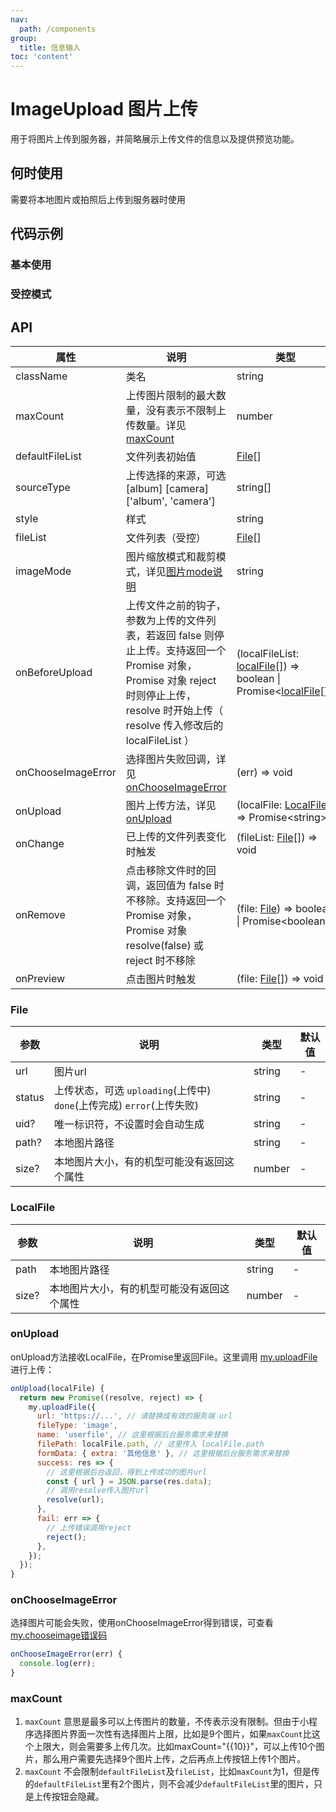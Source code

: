 ```yaml
---
nav:
  path: /components
group:
  title: 信息输入
toc: 'content'
---
```


# ImageUpload 图片上传

用于将图片上传到服务器，并简略展示上传文件的信息以及提供预览功能。

## 何时使用

需要将本地图片或拍照后上传到服务器时使用

## 代码示例
### 基本使用

<code src='pages/ImageUpload/index'></code>

### 受控模式

<code src='pages/ImageUploadControl/index'></code>

## API

| 属性 | 说明 | 类型 | 默认值 |
| -----|-----|-----|-----|
| className | 类名| string | - | 
| maxCount | 上传图片限制的最大数量，没有表示不限制上传数量。详见[maxCount](#maxcount) | number | - |
| defaultFileList | 文件列表初始值 | [File](#file)[] | [] |  
| sourceType | 上传选择的来源，可选 [album] [camera] ['album', 'camera'] | string[] | ['album', 'camera'] | 
| style | 样式| string | - |
| fileList | 文件列表（受控） | [File](#file)[] | - |
| imageMode | 图片缩放模式和裁剪模式，详见[图片mode说明](https://opendocs.alipay.com/mini/component/image#mode) | string | scaleToFill |
| onBeforeUpload | 上传文件之前的钩子，参数为上传的文件列表，若返回 false 则停止上传。支持返回一个 Promise 对象，Promise 对象 reject 时则停止上传，resolve 时开始上传（ resolve 传入修改后的 localFileList ） | (localFileList: [localFile](#localfile)[]) => boolean \| Promise<[localFile](#localfile)[]> | - | 
| onChooseImageError | 选择图片失败回调，详见[onChooseImageError](###onChooseImageError) | (err) => void | - | 
| onUpload | 图片上传方法，详见[onUpload](#onupload) | (localFile: [LocalFile](#localfile)) => Promise\<string\> | - | 
| onChange | 已上传的文件列表变化时触发 | (fileList: [File](#file)[]) => void | - |
| onRemove | 点击移除文件时的回调，返回值为 false 时不移除。支持返回一个 Promise 对象，Promise 对象 resolve(false) 或 reject 时不移除 | (file: [File](#file)) => boolean \| Promise\<boolean\> | - | 
| onPreview | 点击图片时触发 | (file: [File](#file)[]) => void | - | 


### File
| 参数 | 说明 | 类型 | 默认值 |
| -----|-----|-----|-----|
| url | 图片url | string | - |
| status | 上传状态，可选 `uploading`(上传中) `done`(上传完成) `error`(上传失败) | string | - |
| uid? | 唯一标识符，不设置时会自动生成 | string | - |
| path? | 本地图片路径 | string | - |
| size? | 本地图片大小，有的机型可能没有返回这个属性 | number | - |

### LocalFile
| 参数 | 说明 | 类型 | 默认值 |
| -----|-----|-----|-----|
| path | 本地图片路径 | string | - |
| size? | 本地图片大小，有的机型可能没有返回这个属性 | number | - |

### onUpload
onUpload方法接收LocalFile，在Promise里返回File。这里调用 [my.uploadFile](https://opendocs.alipay.com/mini/api/kmq4hc) 进行上传：
```js
onUpload(localFile) {
  return new Promise((resolve, reject) => {
    my.uploadFile({
      url: 'https://...', // 请替换成有效的服务端 url
      fileType: 'image',
      name: 'userfile', // 这里根据后台服务需求来替换
      filePath: localFile.path, // 这里传入 localFile.path
      formData: { extra: '其他信息' }, // 这里根据后台服务需求来替换
      success: res => {
        // 这里根据后台返回，得到上传成功的图片url
        const { url } = JSON.parse(res.data);
        // 调用resolve传入图片url
        resolve(url);
      },
      fail: err => {
        // 上传错误调用reject
        reject();
      },
    });
  });
}
```

### onChooseImageError
选择图片可能会失败，使用onChooseImageError得到错误，可查看[my.chooseimage错误码](https://opendocs.alipay.com/mini/api/media/image/my.chooseimage#%E9%94%99%E8%AF%AF%E7%A0%81)
```js
onChooseImageError(err) {
  console.log(err);
}
```

### maxCount
1. `maxCount` 意思是最多可以上传图片的数量，不传表示没有限制。但由于小程序选择图片界面一次性有选择图片上限，比如是9个图片，如果`maxCount`比这个上限大，则会需要多上传几次。比如maxCount="{{10}}"，可以上传10个图片，那么用户需要先选择9个图片上传，之后再点上传按钮上传1个图片。
2. `maxCount` 不会限制`defaultFileList`及`fileList`，比如`maxCount`为1，但是传的`defaultFileList`里有2个图片，则不会减少`defaultFileList`里的图片，只是上传按钮会隐藏。